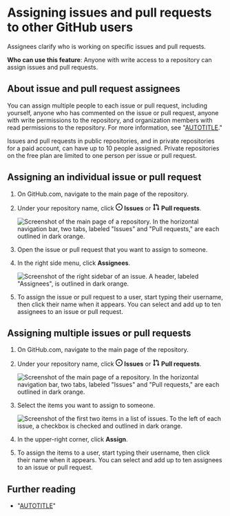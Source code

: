 # Assigning issues and pull requests to other GitHub users

Assignees clarify who is working on specific issues and pull requests.

**Who can use this feature**: Anyone with write access to a repository can assign issues and pull requests. 

## About issue and pull request assignees

You can assign multiple people to each issue or pull request, including yourself, anyone who has commented on the issue or pull request, anyone with write permissions to the repository, and organization members with read permissions to the repository. For more information, see "[AUTOTITLE](/get-started/learning-about-github/access-permissions-on-github)."

Issues and pull requests in public repositories, and in private repositories for a paid account, can have up to 10 people assigned. Private repositories on the free plan are limited to one person per issue or pull request.

## Assigning an individual issue or pull request

1. On GitHub.com, navigate to the main page of the repository.
1. Under your repository name, click <svg version="1.1" width="16" height="16" viewBox="0 0 16 16" class="octicon octicon-issue-opened" aria-hidden="true"><path d="M8 9.5a1.5 1.5 0 1 0 0-3 1.5 1.5 0 0 0 0 3Z"></path><path d="M8 0a8 8 0 1 1 0 16A8 8 0 0 1 8 0ZM1.5 8a6.5 6.5 0 1 0 13 0 6.5 6.5 0 0 0-13 0Z"></path></svg> **Issues** or <svg version="1.1" width="16" height="16" viewBox="0 0 16 16" class="octicon octicon-git-pull-request" aria-hidden="true"><path d="M1.5 3.25a2.25 2.25 0 1 1 3 2.122v5.256a2.251 2.251 0 1 1-1.5 0V5.372A2.25 2.25 0 0 1 1.5 3.25Zm5.677-.177L9.573.677A.25.25 0 0 1 10 .854V2.5h1A2.5 2.5 0 0 1 13.5 5v5.628a2.251 2.251 0 1 1-1.5 0V5a1 1 0 0 0-1-1h-1v1.646a.25.25 0 0 1-.427.177L7.177 3.427a.25.25 0 0 1 0-.354ZM3.75 2.5a.75.75 0 1 0 0 1.5.75.75 0 0 0 0-1.5Zm0 9.5a.75.75 0 1 0 0 1.5.75.75 0 0 0 0-1.5Zm8.25.75a.75.75 0 1 0 1.5 0 .75.75 0 0 0-1.5 0Z"></path></svg> **Pull requests**.

   ![Screenshot of the main page of a repository. In the horizontal navigation bar, two tabs, labeled "Issues" and "Pull requests," are each outlined in dark orange.](/assets/images/help/repository/repo-settings-issues-pull-requests.png)

1. Open the issue or pull request that you want to assign to someone.
1. In the right side menu, click **Assignees**.

   ![Screenshot of the right sidebar of an issue. A header, labeled "Assignees", is outlined in dark orange.](/assets/images/help/issues/assignee-menu.png)
1. To assign the issue or pull request to a user, start typing their username, then click their name when it appears. You can select and add up to ten assignees to an issue or pull request.

## Assigning multiple issues or pull requests

1. On GitHub.com, navigate to the main page of the repository.
1. Under your repository name, click <svg version="1.1" width="16" height="16" viewBox="0 0 16 16" class="octicon octicon-issue-opened" aria-hidden="true"><path d="M8 9.5a1.5 1.5 0 1 0 0-3 1.5 1.5 0 0 0 0 3Z"></path><path d="M8 0a8 8 0 1 1 0 16A8 8 0 0 1 8 0ZM1.5 8a6.5 6.5 0 1 0 13 0 6.5 6.5 0 0 0-13 0Z"></path></svg> **Issues** or <svg version="1.1" width="16" height="16" viewBox="0 0 16 16" class="octicon octicon-git-pull-request" aria-hidden="true"><path d="M1.5 3.25a2.25 2.25 0 1 1 3 2.122v5.256a2.251 2.251 0 1 1-1.5 0V5.372A2.25 2.25 0 0 1 1.5 3.25Zm5.677-.177L9.573.677A.25.25 0 0 1 10 .854V2.5h1A2.5 2.5 0 0 1 13.5 5v5.628a2.251 2.251 0 1 1-1.5 0V5a1 1 0 0 0-1-1h-1v1.646a.25.25 0 0 1-.427.177L7.177 3.427a.25.25 0 0 1 0-.354ZM3.75 2.5a.75.75 0 1 0 0 1.5.75.75 0 0 0 0-1.5Zm0 9.5a.75.75 0 1 0 0 1.5.75.75 0 0 0 0-1.5Zm8.25.75a.75.75 0 1 0 1.5 0 .75.75 0 0 0-1.5 0Z"></path></svg> **Pull requests**.

   ![Screenshot of the main page of a repository. In the horizontal navigation bar, two tabs, labeled "Issues" and "Pull requests," are each outlined in dark orange.](/assets/images/help/repository/repo-settings-issues-pull-requests.png)

1. Select the items you want to assign to someone.

   ![Screenshot of the first two items in a list of issues. To the left of each issue, a checkbox is checked and outlined in dark orange.](/assets/images/help/issues/issues-assign-checkbox.png)
1. In the upper-right corner, click **Assign**.
1. To assign the items to a user, start typing their username, then click their name when it appears. You can select and add up to ten assignees to an issue or pull request.

## Further reading

- "[AUTOTITLE](/issues/tracking-your-work-with-issues/filtering-and-searching-issues-and-pull-requests)"
